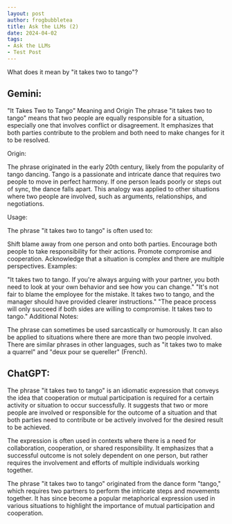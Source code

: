 ```yaml
---
layout: post
author: frogbubbletea
title: Ask the LLMs (2)
date: 2024-04-02
tags: 
- Ask the LLMs
- Test Post
---
```


What does it mean by "it takes two to tango"?

## Gemini:

"It Takes Two to Tango" Meaning and Origin
The phrase "it takes two to tango" means that two people are equally responsible for a situation, especially one that involves conflict or disagreement. It emphasizes that both parties contribute to the problem and both need to make changes for it to be resolved.

Origin:

The phrase originated in the early 20th century, likely from the popularity of tango dancing. Tango is a passionate and intricate dance that requires two people to move in perfect harmony. If one person leads poorly or steps out of sync, the dance falls apart. This analogy was applied to other situations where two people are involved, such as arguments, relationships, and negotiations.

Usage:

The phrase "it takes two to tango" is often used to:

Shift blame away from one person and onto both parties.
Encourage both people to take responsibility for their actions.
Promote compromise and cooperation.
Acknowledge that a situation is complex and there are multiple perspectives.
Examples:

"It takes two to tango. If you're always arguing with your partner, you both need to look at your own behavior and see how you can change."
"It's not fair to blame the employee for the mistake. It takes two to tango, and the manager should have provided clearer instructions."
"The peace process will only succeed if both sides are willing to compromise. It takes two to tango."
Additional Notes:

The phrase can sometimes be used sarcastically or humorously.
It can also be applied to situations where there are more than two people involved.
There are similar phrases in other languages, such as "it takes two to make a quarrel" and "deux pour se quereller" (French).

## ChatGPT:

The phrase "it takes two to tango" is an idiomatic expression that conveys the idea that cooperation or mutual participation is required for a certain activity or situation to occur successfully. It suggests that two or more people are involved or responsible for the outcome of a situation and that both parties need to contribute or be actively involved for the desired result to be achieved.

The expression is often used in contexts where there is a need for collaboration, cooperation, or shared responsibility. It emphasizes that a successful outcome is not solely dependent on one person, but rather requires the involvement and efforts of multiple individuals working together.

The phrase "it takes two to tango" originated from the dance form "tango," which requires two partners to perform the intricate steps and movements together. It has since become a popular metaphorical expression used in various situations to highlight the importance of mutual participation and cooperation.